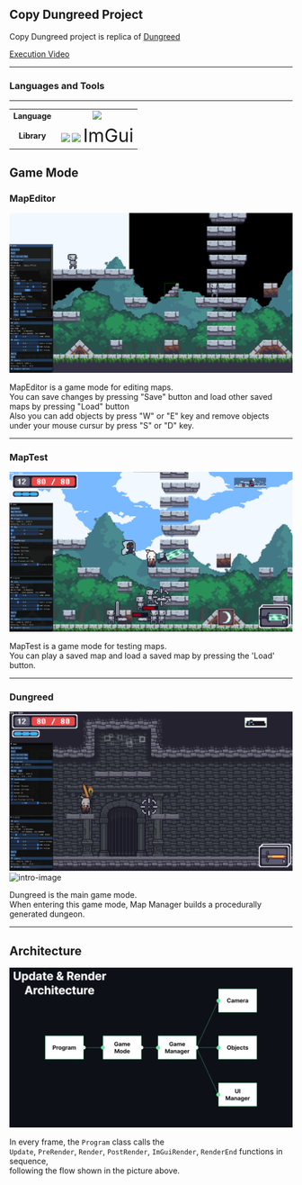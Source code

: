 <h2>Copy Dungreed Project</h2>

Copy Dungreed  project is replica of [Dungreed](https://store.steampowered.com/app/753420/Dungreed/)  

[Execution Video](https://youtu.be/sR7eDG6EoLE)

---

<h3>Languages and Tools</h3>

---

<table align="center">
    <tr align="center">
        <td style="font-weight: bold; padding-right: 10px; vertical-align: center;">
            Language
        </td>
        <td>
        <img height="40" src="https://upload.wikimedia.org/wikipedia/commons/thumb/1/18/ISO_C%2B%2B_Logo.svg/306px-ISO_C%2B%2B_Logo.svg.png?20170928190710"/>        
        </td>
    </tr>
        <tr align="center">
        <td style="font-weight: bold; padding-right: 10px; vertical-align: center;">
        Library
        </td>
        <td>
        <img height="40" src="https://upload.wikimedia.org/wikipedia/commons/3/3f/Microsoft-DirectX-11-Logo-wordmark.svg"/>
        <img height="40" src="https://static.wikia.nocookie.net/logopedia/images/d/d9/Fmod.svg/revision/latest?cb=20170224163214"/>            
        <span style="font-size: 33px">ImGui</span>
        </td>
    </tr>
</table>

<h2>Game Mode</h2>

<h3>MapEditor</h3>

![intro-image](./README/MapEditor.png)

MapEditor is a game mode for editing maps.   
You can save changes by pressing "Save" button and load other saved maps  by pressing "Load" button  
Also you can add objects by press "W" or "E" key and remove objects under your mouse cursur by press "S" or "D" key.

---

<h3>MapTest</h3>

![intro-image](./README/MapTest.png)

MapTest is a game mode for testing maps.   
You can play a saved map and load a saved map by pressing the 'Load' button.

---

<h3>Dungreed</h3>

![intro-image](./README/Dungreed.png)
![intro-image](./README/Dungeon.png)

Dungreed is the main game mode.   
When entering this game mode, Map Manager builds a procedurally generated dungeon.

---

<h2>Architecture</h2>

![intro-image](./README/Architecture.png)

In every frame, the `Program` class calls the   
`Update`, `PreRender`, `Render`, `PostRender`, `ImGuiRender`, `RenderEnd` functions in sequence,   
following the flow shown in the picture above.